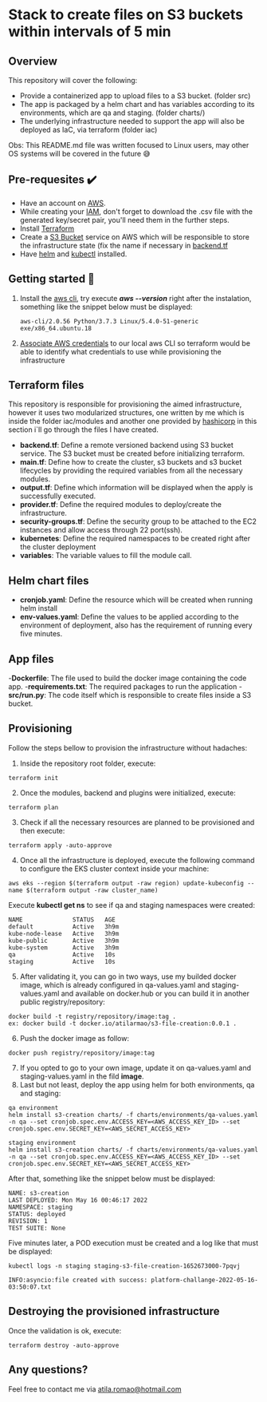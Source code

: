 # Stack to create files on S3 buckets within intervals of 5 min

## Overview 
This repository will cover the following:
- Provide a containerized app to upload files to a S3 bucket. (folder src)
- The app is packaged by a helm chart and has variables according to its environments, which are qa and staging. (folder charts/)
- The underlying infrastructure needed to support the app will also be deployed as IaC, via terraform (folder iac)

Obs: This README.md file was written focused to Linux users, may other OS systems will be covered in the future 😅

## Pre-requesites ✔️
- Have an account on [AWS](https://aws.amazon.com/pt/premiumsupport/knowledge-center/create-and-activate-aws-account/ "Creating an aws account").
- While creating your [IAM](https://docs.aws.amazon.com/pt_br/IAM/latest/UserGuide/id_users_create.html "How to create IAM user account"), don't forget to download the .csv file with the generated key/secret pair, you'll need them in the further steps.
- Install [Terraform](https://learn.hashicorp.com/tutorials/terraform/install-cli "How to install terraform")
- Create a [S3 Bucket](https://docs.aws.amazon.com/AmazonS3/latest/user-guide/create-bucket.html "Create a S3 Bucket") service on AWS which will be responsible to store the infrastructure state (fix the name if necessary in [backend.tf](https://github.com/atilasantos/iac-terraform-remessa-online-poc/blob/main/backend.tf)
- Have [helm](https://helm.sh/docs/intro/install/ "How to install helm") and [kubectl](https://kubernetes.io/docs/tasks/tools/ "How to install kubectl") installed.

## Getting started 🚀
1. Install the [aws cli](https://docs.aws.amazon.com/pt_br/cli/latest/userguide/install-cliv2.html "Installing aws cli"), try execute ***aws --version*** right after the instalation, something like the snippet below must be displayed:

    ``aws-cli/2.0.56 Python/3.7.3 Linux/5.4.0-51-generic exe/x86_64.ubuntu.18``
2. [Associate AWS credentials](https://docs.aws.amazon.com/cli/latest/userguide/cli-configure-quickstart.html "Configure aws credentials") to our local aws CLI so terraform would be able to identify what credentials to use while provisioning the infrastructure


## Terraform files
This repository is responsible for provisioning the aimed infrastructure, however it uses two modularized structures, one written by me which is inside the folder iac/modules and another one provided by [hashicorp](https://learn.hashicorp.com/tutorials/terraform/eks "How to create an EKS cluster") in this section i`ll go through the files I have created.
-  **backend.tf**: Define a remote versioned backend using S3 bucket service. The S3 bucket must be created before initializing terraform.
- **main.tf**: Define how to create the cluster, s3 buckets and s3 bucket lifecycles by providing the required variables from all the necessary modules.
- **output.tf**: Define which information will be displayed when the apply is successfully executed.
- **provider.tf**: Define the required modules to deploy/create the infrastructure.
- **security-groups.tf**: Define the security group to be attached to the EC2 instances and allow access through 22 port(ssh).
- **kubernetes**: Define the required namespaces to be created right after the cluster deployment
- **variables**: The variable values to fill the module call.

## Helm chart files
- **cronjob.yaml**: Define the resource which will be created when running helm install
- **env-values.yaml**: Define the values to be applied according to the environment of deployment, also has the requirement of running every five minutes.

## App files
-**Dockerfile**: The file used to build the docker image containing the code app.
-**requirements.txt**: The required packages to run the application
-**src/run.py**: The code itself which is responsible to create files inside a S3 bucket.

## Provisioning
Follow the steps bellow to provision the infrastructure without hadaches:
1. Inside the repository root folder, execute:
```shell
terraform init
```
2. Once the modules, backend and plugins were initialized, execute:
```shell
terraform plan
```
3. Check if all the necessary resources are planned to be provisioned and then execute:
```shell
terraform apply -auto-approve
```
4. Once all the infrastructure is deployed, execute the following command to configure the EKS cluster context inside your machine:
```shell
aws eks --region $(terraform output -raw region) update-kubeconfig --name $(terraform output -raw cluster_name)
```
Execute **kubectl get ns** to see if qa and staging namespaces were created:
```
NAME              STATUS   AGE
default           Active   3h9m
kube-node-lease   Active   3h9m
kube-public       Active   3h9m
kube-system       Active   3h9m
qa                Active   10s
staging           Active   10s
```
5. After validating it, you can go in two ways, use my builded docker image, which is already configured in qa-values.yaml and staging-values.yaml and available on docker.hub or you can build it in another public registry/repository:
```shell
docker build -t registry/repository/image:tag .
ex: docker build -t docker.io/atilarmao/s3-file-creation:0.0.1 .
```
6. Push the docker image as follow:
```shell
docker push registry/repository/image:tag
```
7. If you opted to go to your own image, update it on qa-values.yaml and staging-values.yaml in the fild **image**.
8. Last but not least, deploy the app using helm for both environments, qa and staging:
```shell
qa environment
helm install s3-creation charts/ -f charts/environments/qa-values.yaml -n qa --set cronjob.spec.env.ACCESS_KEY=<AWS_ACCESS_KEY_ID> --set cronjob.spec.env.SECRET_KEY=<AWS_SECRET_ACCESS_KEY>

staging environment
helm install s3-creation charts/ -f charts/environments/qa-values.yaml -n qa --set cronjob.spec.env.ACCESS_KEY=<AWS_ACCESS_KEY_ID> --set cronjob.spec.env.SECRET_KEY=<AWS_SECRET_ACCESS_KEY>
```
After that, something like the snippet below must be displayed:
```
NAME: s3-creation
LAST DEPLOYED: Mon May 16 00:46:17 2022
NAMESPACE: staging
STATUS: deployed
REVISION: 1
TEST SUITE: None
```
Five minutes later, a POD execution must be created and a log like that must be displayed:
```
kubectl logs -n staging staging-s3-file-creation-1652673000-7pqvj

INFO:asyncio:file created with success: platform-challange-2022-05-16-03:50:07.txt
```
## Destroying the provisioned infrastructure
Once the validation is ok, execute:
```shell
terraform destroy -auto-approve
```

## Any questions?
Feel free to contact me via atila.romao@hotmail.com